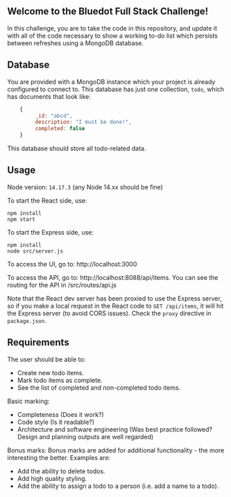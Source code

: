 ## Welcome to the Bluedot Full Stack Challenge!

In this challenge, you are to take the code in this repository, and update it with all of the code necessary to show a working to-do list which persists between refreshes using a MongoDB database.

## Database
You are provided with a MongoDB instance which your project is already configured to connect to. This database has just one collection, `todo`, which has documents that look like:
```javascript
    {
         _id: "abcd",
         description: "I must be done!",
         completed: false
    }
```
This database should store all todo-related data.

## Usage
Node version: `14.17.3` (any Node 14.xx should be fine)

To start the React side, use:
```shell
npm install
npm start
```

To start the Express side, use:
```shell
npm install
node src/server.js
```

To access the UI, go to: http://localhost:3000

To access the API, go to: http://localhost:8088/api/items. You can see the routing for the API in /src/routes/api.js

Note that the React dev server has been proxied to use the Express server, so if you make a local request in the React code to `GET /api/items`, it will hit the Express server (to avoid CORS issues). Check the `proxy` directive in `package.json`.

## Requirements
The user should be able to:
* Create new todo items.
* Mark todo items as complete.
* See the list of completed and non-completed todo items.

Basic marking:
* Completeness (Does it work?)
* Code style (Is it readable?)
* Architecture and software engineering (Was best practice followed? Design and planning outputs are well regarded)

Bonus marks:
Bonus marks are added for additional functionality - the more interesting the better.
Examples are:
* Add the ability to delete todos.
* Add high quality styling.
* Add the ability to assign a todo to a person (i.e. add a name to a todo).